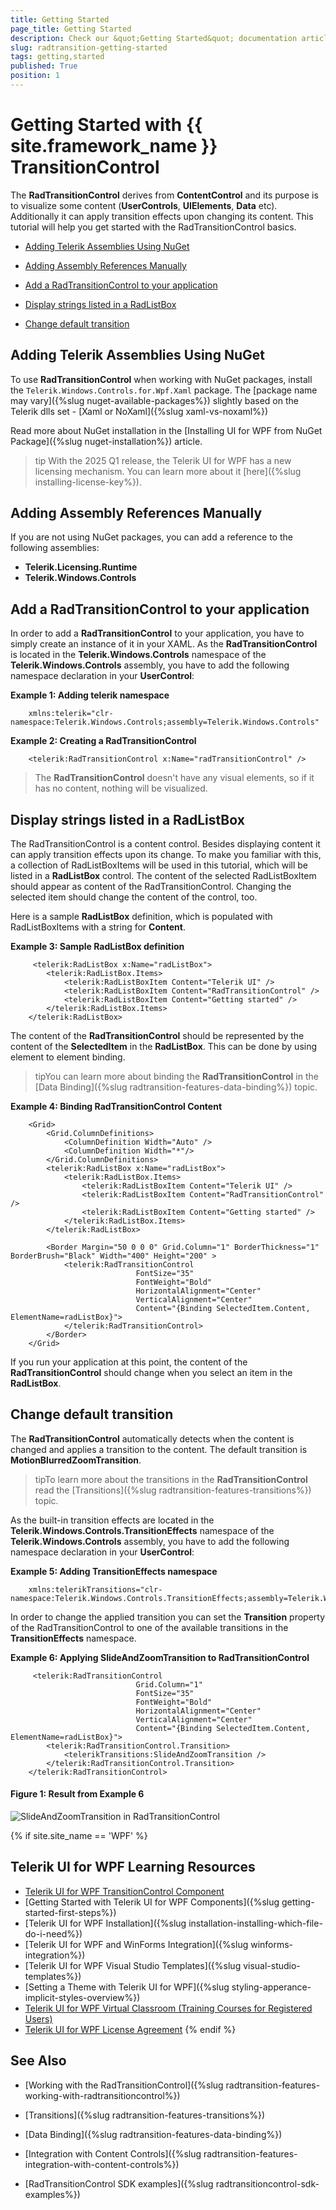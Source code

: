 ```yaml
---
title: Getting Started
page_title: Getting Started
description: Check our &quot;Getting Started&quot; documentation article for the RadTransitionControl {{ site.framework_name }} control.
slug: radtransition-getting-started
tags: getting,started
published: True
position: 1
---
```


# Getting Started with {{ site.framework_name }} TransitionControl

The __RadTransitionControl__ derives from __ContentControl__ and its purpose is to visualize some content (__UserControls__, __UIElements__, __Data__ etc). Additionally it can apply transition effects upon changing its content. This tutorial will help you get started with the RadTransitionControl basics.

* [Adding Telerik Assemblies Using NuGet](#adding-telerik-assemblies-using-nuget)
* [Adding Assembly References Manually](#adding-assembly-references-manually)

* [Add a RadTransitionControl to your application](#add-a-radtransitioncontrol-to-your-application)

* [Display strings listed in a RadListBox](#display-strings-listed-in-a-radlistbox)

* [Change default transition](#change-default-transition)

## Adding Telerik Assemblies Using NuGet

To use __RadTransitionControl__ when working with NuGet packages, install the `Telerik.Windows.Controls.for.Wpf.Xaml` package. The [package name may vary]({%slug nuget-available-packages%}) slightly based on the Telerik dlls set - [Xaml or NoXaml]({%slug xaml-vs-noxaml%})

Read more about NuGet installation in the [Installing UI for WPF from NuGet Package]({%slug nuget-installation%}) article.

>tip With the 2025 Q1 release, the Telerik UI for WPF has a new licensing mechanism. You can learn more about it [here]({%slug installing-license-key%}).

## Adding Assembly References Manually

If you are not using NuGet packages, you can add a reference to the following assemblies:

* __Telerik.Licensing.Runtime__
* __Telerik.Windows.Controls__

## Add a RadTransitionControl to your application

In order to add a __RadTransitionControl__ to your application, you have to simply create an instance of it in your XAML. As the __RadTransitionControl__ is located in the __Telerik.Windows.Controls__ namespace of the __Telerik.Windows.Controls__ assembly, you have to add the following namespace declaration in your __UserControl__:

__Example 1: Adding telerik namespace__

```XAML
	xmlns:telerik="clr-namespace:Telerik.Windows.Controls;assembly=Telerik.Windows.Controls"
```

__Example 2: Creating a RadTransitionControl__

```XAML
	<telerik:RadTransitionControl x:Name="radTransitionControl" />
```

>The __RadTransitionControl__ doesn't have any visual elements, so if it has no content, nothing will be visualized.

## Display strings listed in a RadListBox

The RadTransitionControl is a content control. Besides displaying content it can apply transition effects upon its change. To make you familiar with this, a collection of RadListBoxItems will be used in this tutorial, which will be listed in a __RadListBox__ control. The content of the selected RadListBoxItem should appear as content of the RadTransitionControl. Changing the selected item should change the content of the control, too.

Here is a sample __RadListBox__ definition, which is populated with RadListBoxItems with a string for __Content__.

__Example 3: Sample RadListBox definition__

```XAML
	 <telerik:RadListBox x:Name="radListBox">
		<telerik:RadListBox.Items>
			<telerik:RadListBoxItem Content="Telerik UI" />
			<telerik:RadListBoxItem Content="RadTransitionControl" />
			<telerik:RadListBoxItem Content="Getting started" />
		</telerik:RadListBox.Items>
	</telerik:RadListBox>
```

The content of the __RadTransitionControl__ should be represented by the content of the __SelectedItem__ in the __RadListBox__. This can be done by using element to element binding.

>tipYou can learn more about binding the __RadTransitionControl__ in the [Data Binding]({%slug radtransition-features-data-binding%}) topic.

__Example 4: Binding RadTransitionControl Content__

```XAML
	<Grid>
        <Grid.ColumnDefinitions>
            <ColumnDefinition Width="Auto" />
            <ColumnDefinition Width="*"/>
        </Grid.ColumnDefinitions>
        <telerik:RadListBox x:Name="radListBox">
            <telerik:RadListBox.Items>
                <telerik:RadListBoxItem Content="Telerik UI" />
                <telerik:RadListBoxItem Content="RadTransitionControl" />
                <telerik:RadListBoxItem Content="Getting started" />
            </telerik:RadListBox.Items>
        </telerik:RadListBox>

        <Border Margin="50 0 0 0" Grid.Column="1" BorderThickness="1" BorderBrush="Black" Width="400" Height="200" >
            <telerik:RadTransitionControl
                            FontSize="35"
                            FontWeight="Bold"
                            HorizontalAlignment="Center" 
                            VerticalAlignment="Center"
                            Content="{Binding SelectedItem.Content, ElementName=radListBox}">
            </telerik:RadTransitionControl>
        </Border>
    </Grid>
```

If you run your application at this point, the content of the __RadTransitionControl__ should change when you select an item in the __RadListBox__.

## Change default transition

The __RadTransitionControl__ automatically detects when the content is changed and applies a transition to the content. The default transition is __MotionBlurredZoomTransition__.

>tipTo learn more about the transitions in the __RadTransitionControl__ read the [Transitions]({%slug radtransition-features-transitions%}) topic.

As the built-in transition effects are located in the __Telerik.Windows.Controls.TransitionEffects__ namespace of the __Telerik.Windows.Controls__ assembly, you have to add the following namespace declaration in your __UserControl__:

__Example 5: Adding TransitionEffects namespace__

```XAML
	xmlns:telerikTransitions="clr-namespace:Telerik.Windows.Controls.TransitionEffects;assembly=Telerik.Windows.Controls"
```

In order to change the applied transition you can set the __Transition__ property of the RadTransitionControl to one of the available transitions in the __TransitionEffects__ namespace.

__Example 6: Applying SlideAndZoomTransition to RadTransitionControl__

```XAML
	 <telerik:RadTransitionControl
                			Grid.Column="1"
                            FontSize="35"
                            FontWeight="Bold"
                            HorizontalAlignment="Center" 
                            VerticalAlignment="Center"
                            Content="{Binding SelectedItem.Content, ElementName=radListBox}">
		<telerik:RadTransitionControl.Transition>
			<telerikTransitions:SlideAndZoomTransition />
		</telerik:RadTransitionControl.Transition>
	</telerik:RadTransitionControl>
```

#### __Figure 1: Result from Example 6__
![SlideAndZoomTransition in RadTransitionControl](images/RadTransition_Getting_Started_01.png)

{% if site.site_name == 'WPF' %}
## Telerik UI for WPF Learning Resources

* [Telerik UI for WPF TransitionControl Component](https://www.telerik.com/products/wpf/transition.aspx)
* [Getting Started with Telerik UI for WPF Components]({%slug getting-started-first-steps%})
* [Telerik UI for WPF Installation]({%slug installation-installing-which-file-do-i-need%})
* [Telerik UI for WPF and WinForms Integration]({%slug winforms-integration%})
* [Telerik UI for WPF Visual Studio Templates]({%slug visual-studio-templates%})
* [Setting a Theme with Telerik UI for WPF]({%slug styling-apperance-implicit-styles-overview%})
* [Telerik UI for WPF Virtual Classroom (Training Courses for Registered Users)](https://learn.telerik.com/learn/course/external/view/elearning/16/telerik-ui-for-wpf) 
* [Telerik UI for WPF License Agreement](https://www.telerik.com/purchase/license-agreement/wpf-dlw-s)
{% endif %}

## See Also

 * [Working with the RadTransitionControl]({%slug radtransition-features-working-with-radtransitioncontrol%})

 * [Transitions]({%slug radtransition-features-transitions%})

 * [Data Binding]({%slug radtransition-features-data-binding%})

 * [Integration with Content Controls]({%slug radtransition-features-integration-with-content-controls%})

 * [RadTransitionControl SDK examples]({%slug  radtransitioncontrol-sdk-examples%})
